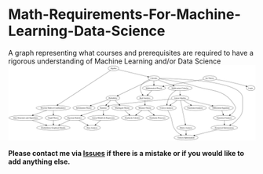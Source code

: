 # Math-Requirements-For-Machine-Learning-Data-Science
A graph representing what courses and prerequisites are required to have a rigorous understanding of Machine Learning and/or Data Science
![Alt-text](math1.png)

**Please contact me via [Issues](https://github.com/michaelbasca/Math-Requirements-For-Machine-Learning-Data-Science/issues) if there is a mistake or if you would like to add anything else.**
